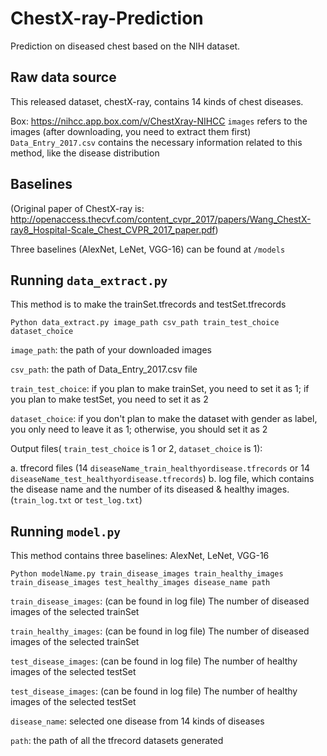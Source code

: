 # ChestX-ray-Prediction
Prediction on diseased chest based on the NIH dataset.

## Raw data source
This released dataset, chestX-ray, contains 14 kinds of chest diseases. 

Box: https://nihcc.app.box.com/v/ChestXray-NIHCC
`images` refers to the images (after downloading, you need to extract them first)
`Data_Entry_2017.csv` contains the necessary information related to this method, like the disease distribution

## Baselines
(Original paper of ChestX-ray is: http://openaccess.thecvf.com/content_cvpr_2017/papers/Wang_ChestX-ray8_Hospital-Scale_Chest_CVPR_2017_paper.pdf)

Three baselines (AlexNet, LeNet, VGG-16) can be found at `/models`

## Running `data_extract.py`
This method is to make the trainSet.tfrecords and testSet.tfrecords

    Python data_extract.py image_path csv_path train_test_choice dataset_choice

`image_path`: the path of your downloaded images

`csv_path`: the path of Data_Entry_2017.csv file

`train_test_choice`: if you plan to make trainSet, you need to set it as 1; if you plan to make testSet, you need to set it as 2

`dataset_choice`: if you don't plan to make the dataset with gender as label, you only need to leave it as 1; otherwise, you should set it as 2 

Output files( `train_test_choice` is 1 or 2, `dataset_choice` is 1):

a. tfrecord files (14 `diseaseName_train_healthyordisease.tfrecords` or 14 `diseaseName_test_healthyordisease.tfrecords`)
b. log file, which contains the disease name and the number of its diseased & healthy images. (`train_log.txt` or `test_log.txt`) 

## Running `model.py`
This method contains three baselines: AlexNet, LeNet, VGG-16

    Python modelName.py train_disease_images train_healthy_images train_disease_images test_healthy_images disease_name path
    
`train_disease_images`: (can be found in log file) The number of diseased images of the selected trainSet

`train_healthy_images`: (can be found in log file) The number of diseased images of the selected trainSet

`test_disease_images`: (can be found in log file) The number of healthy images of the selected testSet

`test_disease_images`: (can be found in log file) The number of healthy images of the selected testSet

`disease_name`: selected one disease from 14 kinds of diseases

`path`: the path of all the tfrecord datasets generated



